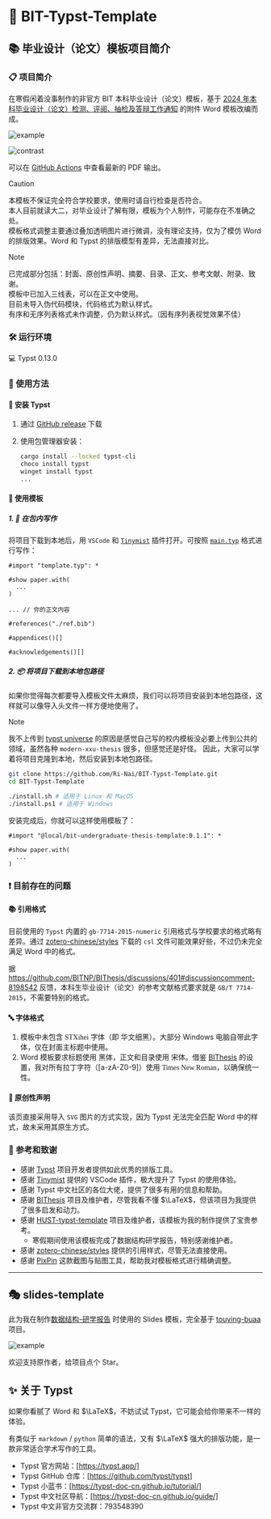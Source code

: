 # 📝 BIT-Typst-Template

## 📚 毕业设计（论文）模板项目简介

### 📋 项目简介

在寒假闲着没事制作的非官方 BIT 本科毕业设计（论文）模板，基于 [2024 年本科毕业设计（论文）检测、评阅、抽检及答辩工作通知](https://jwb.bit.edu.cn//tzgg/026420854e704c86a2790948f6dc7034.htm) 的附件 Word 模板改编而成。

![example](docs/assets/example.png)

![contrast](docs/assets/contrast.png)

可以在 [GitHub Actions](https://github.com/Ri-Nai/BIT-Typst-Template/actions/workflows/build.yml) 中查看最新的 PDF 输出。

<!-- 或者在 [Releases](https://github.com/Ri-Nai/BIT-Typst-Template/releases) 中下载 -->

> [!CAUTION]
> 本模板不保证完全符合学校要求，使用时请自行检查是否符合。 <br>
> 本人目前就读大二，对毕业设计了解有限，模板为个人制作，可能存在不准确之处。 <br>
> 模板格式调整主要通过叠加透明图片进行微调，没有理论支持，仅为了模仿 Word 的排版效果。Word 和 Typst 的排版模型有差异，无法直接对比。

> [!NOTE]
> 已完成部分包括：封面、原创性声明、摘要、目录、正文、参考文献、附录、致谢。 <br>
> 模板中已加入三线表，可以在正文中使用。 <br>
> 目前未导入伪代码模块，代码格式为默认样式。 <br>
> 有序和无序列表格式未作调整，仍为默认样式。（因有序列表视觉效果不佳）

### 🛠️ 运行环境

💻 Typst 0.13.0

### 🚀 使用方法

#### 💾 安装 Typst

1. 通过 [GitHub release](https://github.com/typst/typst/releases) 下载
2. 使用包管理器安装：

   ```sh
   cargo install --locked typst-cli
   choco install typst
   winget install typst
   ...
   ```

#### 📖 使用模板

##### 1. 📝 在包内写作

将项目下载到本地后，用 `VSCode` 和 [`Tinymist`](https://Myriad-Dreamin.github.io/tinymist) 插件打开。可按照 [`main.typ`](https://github.com/Ri-Nai/BIT-Typst-Template/blob/main/master-report-template/main.typ) 格式进行写作：

```typst
#import "template.typ": *

#show paper.with(
  ...
)

... // 你的正文内容

#references("./ref.bib")

#appendices()[]

#acknowledgements()[]
```

##### 2. 📦 将项目下载到本地包路径

如果你觉得每次都要导入模板文件太麻烦，我们可以将项目安装到本地包路径，这样就可以像导入头文件一样方便地使用了。

> [!NOTE]
> 我不上传到 [typst universe](https://typst.app/universe) 的原因是感觉自己写的校内模板没必要上传到公共的领域，虽然各种 `modern-xxu-thesis` 很多，但感觉还是好怪。
> 因此，大家可以学着将项目克隆到本地，然后安装到本地包路径。

```bash
git clone https://github.com/Ri-Nai/BIT-Typst-Template.git
cd BIT-Typst-Template

./install.sh # 适用于 Linux 和 MacOS
./install.ps1 # 适用于 Windows
```

安装完成后，你就可以这样使用模板了：

```typst
#import "@local/bit-undergraduate-thesis-template:0.1.1": *

#show paper.with(
  ...
)
```

### ❗ 目前存在的问题

#### 📚 引用格式

目前使用的 `Typst` 内置的 `gb-7714-2015-numeric` 引用格式与学校要求的格式略有差异。通过 [zotero-chinese/styles](https://github.com/zotero-chinese/styles/blob/main/src/beijing-institute-of-technology/beijing-institute-of-technology.csl) 下载的 `csl` 文件可能效果好些，不过仍未完全满足 Word 中的格式。

据 https://github.com/BITNP/BIThesis/discussions/401#discussioncomment-8198542 反馈，本科生毕业设计（论文）的参考文献格式要求就是 `GB/T 7714-2015`，不需要特别的格式。

#### 🔤 字体格式

1. 模板中未包含 <span style="font-family: STXihei">STXihei</span> 字体（即 <span style="font-family: STXihei">华文细黑</span>）。大部分 Windows 电脑自带此字体，仅在封面主标题中使用。
2. Word 模板要求标题使用 <span style="font-family: 黑体">黑体</span>，正文和目录使用 <span style="font-family: 宋体">宋体</span>。借鉴 [BIThesis](https://bithesis.bitnp.net/) 的设置，我对所有拉丁字符（[a-zA-Z0-9]）使用 <span style="font-family: Times New Roman">Times New Roman</span>，以确保统一性。

#### 📝 原创性声明

该页直接采用导入 `SVG` 图片的方式实现，因为 Typst 无法完全匹配 Word 中的样式，故未采用其原生方式。

### 🙏 参考和致谢

- 感谢 [Typst](https://github.com/typst/typst) 项目开发者提供如此优秀的排版工具。
- 感谢 [Tinymist](https://github.com/Myriad-Dreamin/tinymist) 提供的 VSCode 插件，极大提升了 Typst 的使用体验。
- 感谢 Typst 中文社区的各位大佬，提供了很多有用的信息和帮助。
- 感谢 [BIThesis](https://bithesis.bitnp.net/) 项目及维护者，尽管我看不懂 $\LaTeX$，但该项目为我提供了很多启发和动力。
- 感谢 [HUST-typst-template](https://github.com/werifu/HUST-typst-template/) 项目及维护者，该模板为我的制作提供了宝贵参考。
  - 寒假期间使用该模板完成了数据结构研学报告，特别感谢维护者。
- 感谢 [zotero-chinese/styles](https://github.com/zotero-chinese/styles) 提供的引用样式，尽管无法直接使用。
- 感谢 [PixPin](https://www.pixpin.cn/) 这款截图与贴图工具，帮助我对模板格式进行精确调整。
---

## 🎭 slides-template

此为我在制作[数据结构-研学报告](https://github.com/Ri-Nai/BIT-Lexue-Code/blob/main/Data-Structure/Research-Report/1120231313-%E6%B1%87%E6%8A%A5.typ) 时使用的 Slides 模板，完全基于 [touying-buaa](https://github.com/Coekjan/touying-buaa) 项目。

![example](docs/assets/example-touying.png)

欢迎支持原作者，给项目点个 Star。
## ✨ 关于 Typst

如果你看腻了 Word 和 $\LaTeX$，不妨试试 Typst，它可能会给你带来不一样的体验。

有类似于 `markdown` / `python` 简单的语法，又有 $\LaTeX$ 强大的排版功能，是一款非常适合学术写作的工具。


- Typst 官方网站：[https://typst.app/]
- Typst GitHub 仓库：[https://github.com/typst/typst]
- Typst 小蓝书：[https://typst-doc-cn.github.io/tutorial/]
- Typst 中文社区导航：[https://typst-doc-cn.github.io/guide/]
- Typst 中文非官方交流群：793548390
